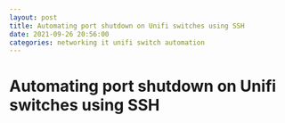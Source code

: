 ```yaml
---
layout: post
title: Automating port shutdown on Unifi switches using SSH
date: 2021-09-26 20:56:00
categories: networking it unifi switch automation
---
```

# Automating port shutdown on Unifi switches using SSH
